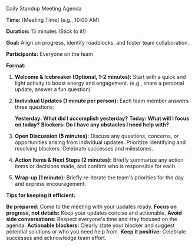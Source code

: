 Daily Standup Meeting Agenda

**Time:** [Meeting Time] (e.g., 10:00 AM)

**Duration:** 15 minutes (Stick to it!)

**Goal:** Align on progress, identify roadblocks, and foster team collaboration.

**Participants:** Everyone on the team

**Format:**

1. **Welcome & Icebreaker (Optional, 1-2 minutes):** Start with a quick and light activity to boost energy and engagement. (e.g., share a personal update, answer a fun question)
2. **Individual Updates (1 minute per person):** Each team member answers three questions:

    **Yesterday: What did I accomplish yesterday?**
    **Today: What will I focus on today?**
    **Blockers: Do I have any obstacles I need help with?**

3. **Open Discussion (5 minutes):** Discuss any questions, concerns, or opportunities arising from individual updates.
    Prioritize identifying and resolving blockers.
    Celebrate successes and milestones.

4. **Action Items & Next Steps (2 minutes):** Briefly summarize any action items or decisions made, and confirm who is responsible for each.
5. **Wrap-up (1 minute):** Briefly re-iterate the team's priorities for the day and express encouragement.

**Tips for keeping it efficient:**

**Be prepared:** Come to the meeting with your updates ready.
**Focus on progress, not details:** Keep your updates concise and actionable.
**Avoid side conversations:** Respect everyone's time and stay focused on the agenda.
**Actionable blockers:** Clearly state your blocker and suggest potential solutions or who you need help from.
**Keep it positive:** Celebrate successes and acknowledge team effort.
